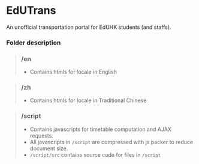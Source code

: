 # EdUTrans
An unofficial transportation portal for EdUHK students (and staffs). 

### Folder description
> ### **/en**
> - Contains htmls for locale in English

> ### **/zh**
> - Contains htmls for locale in Traditional Chinese

> ### **/script**
> - Contains javascripts for timetable computation and AJAX requests.
> - All javascripts in `/script` are compressed with js packer to reduce document size.
> - `/script/src` contains source code for files in `/script`
